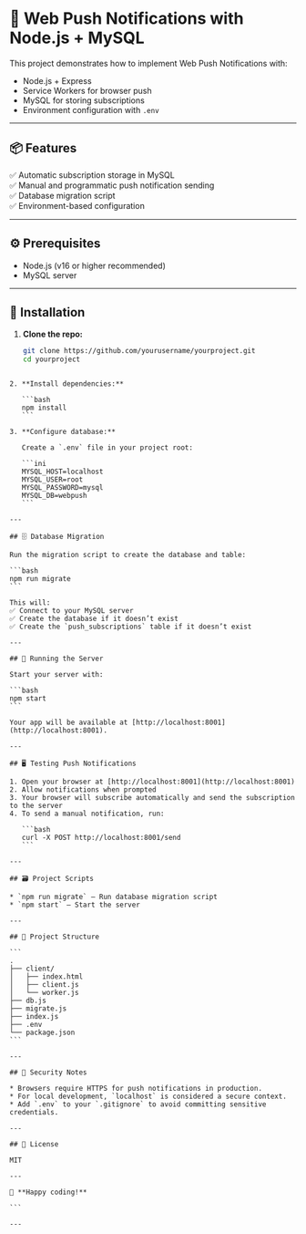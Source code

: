# 🚀 Web Push Notifications with Node.js + MySQL

This project demonstrates how to implement Web Push Notifications with:
- Node.js + Express
- Service Workers for browser push
- MySQL for storing subscriptions
- Environment configuration with `.env`

---

## 📦 Features

✅ Automatic subscription storage in MySQL  
✅ Manual and programmatic push notification sending  
✅ Database migration script  
✅ Environment-based configuration

---

## ⚙️ Prerequisites

- Node.js (v16 or higher recommended)
- MySQL server

---

## 📂 Installation

1. **Clone the repo:**
   ```bash
   git clone https://github.com/yourusername/yourproject.git
   cd yourproject
````

2. **Install dependencies:**

   ```bash
   npm install
   ```

3. **Configure database:**

   Create a `.env` file in your project root:

   ```ini
   MYSQL_HOST=localhost
   MYSQL_USER=root
   MYSQL_PASSWORD=mysql
   MYSQL_DB=webpush
   ```

---

## 🗄️ Database Migration

Run the migration script to create the database and table:

```bash
npm run migrate
```

This will:
✅ Connect to your MySQL server
✅ Create the database if it doesn’t exist
✅ Create the `push_subscriptions` table if it doesn’t exist

---

## 🚀 Running the Server

Start your server with:

```bash
npm start
```

Your app will be available at [http://localhost:8001](http://localhost:8001).

---

## 🖥️ Testing Push Notifications

1. Open your browser at [http://localhost:8001](http://localhost:8001)
2. Allow notifications when prompted
3. Your browser will subscribe automatically and send the subscription to the server
4. To send a manual notification, run:

   ```bash
   curl -X POST http://localhost:8001/send
   ```

---

## 🗃️ Project Scripts

* `npm run migrate` — Run database migration script
* `npm start` — Start the server

---

## 📁 Project Structure

```
.
├── client/
│   ├── index.html
│   ├── client.js
│   └── worker.js
├── db.js
├── migrate.js
├── index.js
├── .env
└── package.json
```

---

## 🔐 Security Notes

* Browsers require HTTPS for push notifications in production.
* For local development, `localhost` is considered a secure context.
* Add `.env` to your `.gitignore` to avoid committing sensitive credentials.

---

## 📄 License

MIT

---

🎉 **Happy coding!**

```

---
